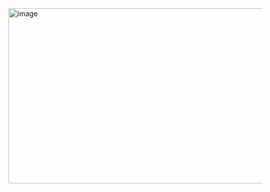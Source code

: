 <img width="641" height="349" alt="image" src="https://github.com/user-attachments/assets/655ad766-2d63-425c-909c-3755213dec93" />
